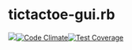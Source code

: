 # tictactoe-gui.rb
![](https://travis-ci.org/demonh3x/tictactoe-gui.rb.svg?branch=master)[![Code Climate](https://codeclimate.com/github/demonh3x/tictactoe-gui.rb/badges/gpa.svg)](https://codeclimate.com/github/demonh3x/tictactoe-gui.rb)[![Test Coverage](https://codeclimate.com/github/demonh3x/tictactoe-gui.rb/badges/coverage.svg)](https://codeclimate.com/github/demonh3x/tictactoe-gui.rb/coverage)
